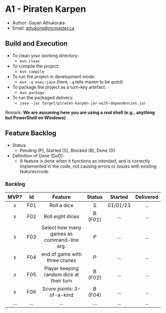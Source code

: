 # A1 - Piraten Karpen

  * Author: Gayan Athukorala
  * Email: athukorg@mcmaster.ca

## Build and Execution

  * To clean your working directory:
    * `mvn clean`
  * To compile the project:
    * `mvn compile`
  * To run the project in development mode:
    * `mvn -q exec:java` (here, `-q` tells maven to be _quiet_)
  * To package the project as a turn-key artefact:
    * `mvn package`
  * To run the packaged delivery:
    * `java -jar target/piraten-karpen-jar-with-dependencies.jar` 

Remark: **We are assuming here you are using a _real_ shell (e.g., anything but PowerShell on Windows)**

## Feature Backlog

 * Status: 
   * Pending (P), Started (S), Blocked (B), Done (D)
 * Definition of Done (DoD):
   * A feature is done when it functions as intended, and is correctly implemented in the code, not causing errors or issues with existing features/code

### Backlog 

| MVP?  |  Id  |                    Feature                     | Status  | Started  | Delivered |
|:-----:|:----:|:----------------------------------------------:|:-------:|:--------:|:---------:|
|   x   | F01  |                  Roll a dice                   |    S    | 01/01/23 |    ...    |
|   x   | F02  |                Roll eight dices                | B (F01) |   ...    |    ...    |
|   x   | F03  |   Select how many games as command-line arg.   |    P    |   ...    |    ...    |
|   x   | F04  |         end of game with three cranes          |    P    |   ...    |    ...    |
|   x   | F05  |    Player keeping random dice at their turn    | B (F02) |   ...    |    ...    |
|   x   | F06  |           Score points: 3-of-a-kind            | B (F04) |   ...    |    ...    |
|  ...  | ...  |                      ...                       |   ...   |   ...    |    ...    |

